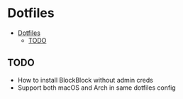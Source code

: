 # Dotfiles

<!--toc:start-->

- [Dotfiles](#dotfiles)
  - [TODO](#todo)
  <!--toc:end-->

## TODO

- How to install BlockBlock without admin creds
- Support both macOS and Arch in same dotfiles config

